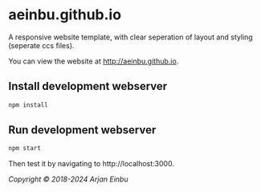 # aeinbu.github.io

A responsive website template, with clear seperation of layout and styling (seperate ccs files).

You can view the website at http://aeinbu.github.io.

## Install development webserver
```bash
npm install
```

## Run development webserver
```bash
npm start
```

Then test it by navigating to http://localhost:3000.



_Copyright &copy; 2018-2024 Arjan Einbu_